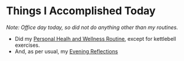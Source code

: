 # Things I Accomplished Today

_Note: Office day today, so did not do anything other than my routines._

- Did my [Personal Healh and Wellness Routine](../../routines/personal-health-and-wellness-routine-2024-week-2.md), except for kettlebell exercises.
- And, as per usual, my [Evening Reflections](../../routines/evening-reflections.md)
